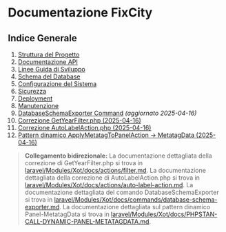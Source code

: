 # Documentazione FixCity

## Indice Generale

1. [Struttura del Progetto](project_structure.md)
2. [Documentazione API](api_documentation.md)
3. [Linee Guida di Sviluppo](development_guidelines.md)
4. [Schema del Database](database_schema.md)
5. [Configurazione del Sistema](system_configuration.md)
6. [Sicurezza](security.md)
7. [Deployment](deployment.md)
8. [Manutenzione](maintenance.md)
9. [DatabaseSchemaExporter Command](../laravel/Modules/Xot/docs/commands/database-schema-exporter.md) _(aggiornato 2025-04-16)_
10. [Correzione GetYearFilter.php (2025-04-16)](../laravel/Modules/Xot/docs/actions/filter.md)
11. [Correzione AutoLabelAction.php (2025-04-16)](../laravel/Modules/Xot/docs/actions/auto-label-action.md)
12. [Pattern dinamico ApplyMetatagToPanelAction → MetatagData (2025-04-16)](../laravel/Modules/Xot/docs/PHPSTAN-CALL-DYNAMIC-PANEL-METATAGDATA.md)

> **Collegamento bidirezionale:** La documentazione dettagliata della correzione di GetYearFilter.php si trova in [laravel/Modules/Xot/docs/actions/filter.md](../laravel/Modules/Xot/docs/actions/filter.md).
> La documentazione dettagliata della correzione di AutoLabelAction.php si trova in [laravel/Modules/Xot/docs/actions/auto-label-action.md](../laravel/Modules/Xot/docs/actions/auto-label-action.md).
> La documentazione dettagliata del comando DatabaseSchemaExporter si trova in [laravel/Modules/Xot/docs/commands/database-schema-exporter.md](../laravel/Modules/Xot/docs/commands/database-schema-exporter.md).
> La documentazione dettagliata sul pattern dinamico Panel-MetatagData si trova in [laravel/Modules/Xot/docs/PHPSTAN-CALL-DYNAMIC-PANEL-METATAGDATA.md](../laravel/Modules/Xot/docs/PHPSTAN-CALL-DYNAMIC-PANEL-METATAGDATA.md).